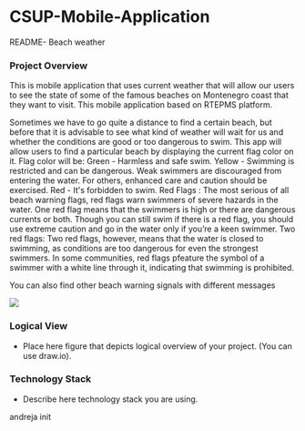 # CSUP-Mobile-Application

README- Beach weather

### Project Overview

This is mobile application that uses current weather that will allow our users to see the state of some of the famous beaches on Montenegro coast that they want to visit.
This mobile application based on RTEPMS platform.

Sometimes we have to go quite a distance to find a certain beach, but before that it is advisable to see what kind of weather will wait for us and whether the conditions are good or too dangerous to swim. 
This app will allow users to find a particular beach by displaying the current flag color on it.
Flag color will be:
Green - Harmless and safe swim.
Yellow - Swimming is restricted and can be dangerous. Weak swimmers are discouraged from entering the water. For others, enhanced care and caution should be exercised.
Red -   It's forbidden to swim.
Red Flags :
The most serious of all beach warning flags, red flags warn swimmers of severe hazards in the water. One red flag means that the swimmers is high or there are dangerous currents or both. Though you can still swim if there is a red flag, you should use extreme caution and go in the water only if you’re a keen swimmer.
Two red flags:
Two red flags, however, means that the water is closed to swimming, as conditions are too dangerous for even the strongest swimmers. In some communities, red flags pfeature the symbol of a swimmer with a white line through it, indicating that swimming is prohibited.

You can also find other beach warning signals with different messages

![](https://cdn.travelpulse.com/images/99999999-9999-9999-9999-999999999999/078056a3-ad68-9a0c-ec5c-e7c288add5a8/630x355.png)


### Logical View

* Place here figure that depicts logical overview of your project. (You can use draw.io).


### Technology Stack

* Describe here technology stack you are using.

andreja init